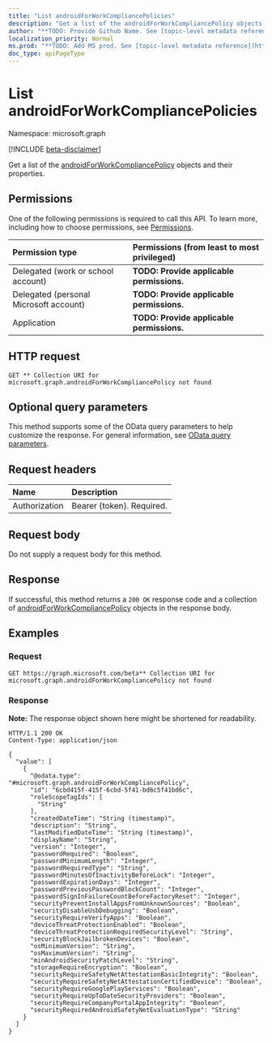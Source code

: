 ```yaml
---
title: "List androidForWorkCompliancePolicies"
description: "Get a list of the androidForWorkCompliancePolicy objects and their properties."
author: "**TODO: Provide Github Name. See [topic-level metadata reference](https://msgo.azurewebsites.net/add/document/guidelines/metadata.html#topic-level-metadata)**"
localization_priority: Normal
ms.prod: "**TODO: Add MS prod. See [topic-level metadata reference](https://msgo.azurewebsites.net/add/document/guidelines/metadata.html#topic-level-metadata)**"
doc_type: apiPageType
---
```


# List androidForWorkCompliancePolicies
Namespace: microsoft.graph

[!INCLUDE [beta-disclaimer](../../includes/beta-disclaimer.md)]

Get a list of the [androidForWorkCompliancePolicy](../resources/androidforworkcompliancepolicy.md) objects and their properties.

## Permissions
One of the following permissions is required to call this API. To learn more, including how to choose permissions, see [Permissions](/graph/permissions-reference).

|Permission type|Permissions (from least to most privileged)|
|:---|:---|
|Delegated (work or school account)|**TODO: Provide applicable permissions.**|
|Delegated (personal Microsoft account)|**TODO: Provide applicable permissions.**|
|Application|**TODO: Provide applicable permissions.**|

## HTTP request

<!-- {
  "blockType": "ignored"
}
-->
``` http
GET ** Collection URI for microsoft.graph.androidForWorkCompliancePolicy not found
```

## Optional query parameters
This method supports some of the OData query parameters to help customize the response. For general information, see [OData query parameters](/graph/query-parameters).

## Request headers
|Name|Description|
|:---|:---|
|Authorization|Bearer {token}. Required.|

## Request body
Do not supply a request body for this method.

## Response

If successful, this method returns a `200 OK` response code and a collection of [androidForWorkCompliancePolicy](../resources/androidforworkcompliancepolicy.md) objects in the response body.

## Examples

### Request
<!-- {
  "blockType": "request",
  "name": "list_androidforworkcompliancepolicy"
}
-->
``` http
GET https://graph.microsoft.com/beta** Collection URI for microsoft.graph.androidForWorkCompliancePolicy not found
```


### Response
**Note:** The response object shown here might be shortened for readability.
<!-- {
  "blockType": "response",
  "truncated": true,
  "@odata.type": "Collection(microsoft.graph.androidForWorkCompliancePolicy)"
}
-->
``` http
HTTP/1.1 200 OK
Content-Type: application/json

{
  "value": [
    {
      "@odata.type": "#microsoft.graph.androidForWorkCompliancePolicy",
      "id": "6cbd415f-415f-6cbd-5f41-bd6c5f41bd6c",
      "roleScopeTagIds": [
        "String"
      ],
      "createdDateTime": "String (timestamp)",
      "description": "String",
      "lastModifiedDateTime": "String (timestamp)",
      "displayName": "String",
      "version": "Integer",
      "passwordRequired": "Boolean",
      "passwordMinimumLength": "Integer",
      "passwordRequiredType": "String",
      "passwordMinutesOfInactivityBeforeLock": "Integer",
      "passwordExpirationDays": "Integer",
      "passwordPreviousPasswordBlockCount": "Integer",
      "passwordSignInFailureCountBeforeFactoryReset": "Integer",
      "securityPreventInstallAppsFromUnknownSources": "Boolean",
      "securityDisableUsbDebugging": "Boolean",
      "securityRequireVerifyApps": "Boolean",
      "deviceThreatProtectionEnabled": "Boolean",
      "deviceThreatProtectionRequiredSecurityLevel": "String",
      "securityBlockJailbrokenDevices": "Boolean",
      "osMinimumVersion": "String",
      "osMaximumVersion": "String",
      "minAndroidSecurityPatchLevel": "String",
      "storageRequireEncryption": "Boolean",
      "securityRequireSafetyNetAttestationBasicIntegrity": "Boolean",
      "securityRequireSafetyNetAttestationCertifiedDevice": "Boolean",
      "securityRequireGooglePlayServices": "Boolean",
      "securityRequireUpToDateSecurityProviders": "Boolean",
      "securityRequireCompanyPortalAppIntegrity": "Boolean",
      "securityRequiredAndroidSafetyNetEvaluationType": "String"
    }
  ]
}
```

